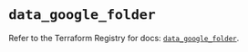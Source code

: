 # `data_google_folder`

Refer to the Terraform Registry for docs: [`data_google_folder`](https://registry.terraform.io/providers/hashicorp/google-beta/6.38.0/docs/data-sources/google_folder).
